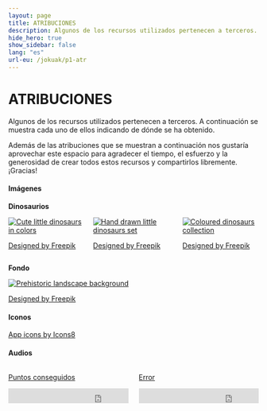 ```yaml
---
layout: page
title: ATRIBUCIONES
description: Algunos de los recursos utilizados pertenecen a terceros. A continuación se muestra cada uno de ellos indicando de dónde se ha obtenido.
hide_hero: true
show_sidebar: false
lang: "es"
url-eu: /jokuak/p1-atr
---
```


# ATRIBUCIONES

Algunos de los recursos utilizados pertenecen a terceros. A continuación se muestra cada uno de ellos indicando de dónde se ha obtenido.

Además de las atribuciones que se muestran a continuación nos gustaría aprovechar este espacio para agradecer el tiempo, el esfuerzo y la generosidad de crear todos estos recursos y compartirlos libremente. ¡Gracias!

#### Imágenes

**Dinosaurios**
<div class="columns">
    <div class="column is-3-desktop">
        <a title="Cute little dinosaurs in colors"
            target="_blank" href="https://www.freepik.com/free-vector/cute-little-dinosaurs-in-colors_882055.htm">
            <img src="https://n6-img-fp.akamaized.net/free-vector/cute-little-dinosaurs-in-colors_23-2147554852.jpg?size=158c&amp;ext=jpg" 
            alt="Cute little dinosaurs in colors" title="Cute little dinosaurs in colors">
        </a>
        <p>
            <a href='https://www.freepik.com/free-vector/cute-little-dinosaurs-in-colors_882055.htm'>Designed by Freepik</a>
        </p>
    </div>
    <div class="column is-3-desktop">
        <a title="Cute little dinosaurs in colors"
            target="_blank" href="https://www.freepik.com/free-vector/hand-drawn-little-dinosaurs-set_882054.htm">
            <img src="https://n6-img-fp.akamaized.net/free-vector/hand-drawn-little-dinosaurs-set_23-2147554853.jpg?size=158c&amp;ext=jpg" alt="Hand drawn little dinosaurs set" title="Hand drawn little dinosaurs set">
        </a>
        <p>
            <a href='https://www.freepik.com/free-vector/hand-drawn-little-dinosaurs-set_882054.htm'>Designed by Freepik</a>
        </p>
    </div>
    <div class="column is-3-desktop">
        <a title="Coloured dinosaurs collection" 
            href="https://www.freepik.com/free-vector/coloured-dinosaurs-collection_956519.htm">
            <img src="https://n6-img-fp.akamaized.net/free-vector/coloured-dinosaurs-collection_1196-174.jpg?size=158c&amp;ext=jpg" alt="Coloured dinosaurs collection" title="Coloured dinosaurs collection">
        </a>
        <p>
            <a href='https://www.freepik.com/free-vector/coloured-dinosaurs-collection_956519.htm'>Designed by Freepik</a>
        </p>
    </div>
</div>

**Fondo**

<a title="Prehistoric landscape background" 
href="https://www.freepik.com/free-vector/prehistoric-landscape-background_956513.htm">
                    <img src="https://n6-img-fp.akamaized.net/free-vector/prehistoric-landscape-background_1196-166.jpg?size=158c&amp;ext=jpg" alt="Prehistoric landscape background" title="Prehistoric landscape background">
                </a>
<p>
    <a href='https://www.freepik.com/free-vector/prehistoric-landscape-background_956513.htm'>Designed by Freepik</a>
</p>

#### Iconos
<p><a href="https://iconos8.es/">App icons by Icons8</a></p>

#### Audios
<div class="columns">
    <div class="column is-3-desktop">
        <p><a href="http://freesound.org/people/ProjectsU012/sounds/341695/">Puntos conseguidos</a></p>
        <iframe frameborder="0" scrolling="no" src="https://freesound.org/embed/sound/iframe/341695/simple/small/" width="375" height="30"></iframe>
    </div>
    <div class="column is-3-desktop">
        <p><a href="http://freesound.org/people/Autistic%20Lucario/sounds/142608/">Error</a>
        </p>
        <iframe frameborder="0" scrolling="no" src="https://freesound.org/embed/sound/iframe/142608/simple/small/" width="375" height="30"></iframe>
    </div>
</div>